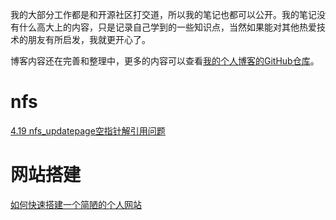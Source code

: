 我的大部分工作都是和开源社区打交道，所以我的笔记也都可以公开。我的笔记没有什么高大上的内容，只是记录自己学到的一些知识点，当然如果能对其他热爱技术的朋友有所启发，我就更开心了。

博客内容还在完善和整理中，更多的内容可以查看[我的个人博客的GitHub仓库](https://github.com/chenxiaosonggithub/blog)。

# nfs

[4.19 nfs_updatepage空指针解引用问题](http://chenxiaosong.com/nfs/4.19-null-ptr-in-nfs_updatepage.html)

# 网站搭建

[如何快速搭建一个简陋的个人网站](http://chenxiaosong.com/chenxiaosong.com/chenxiaosong.com.html)
